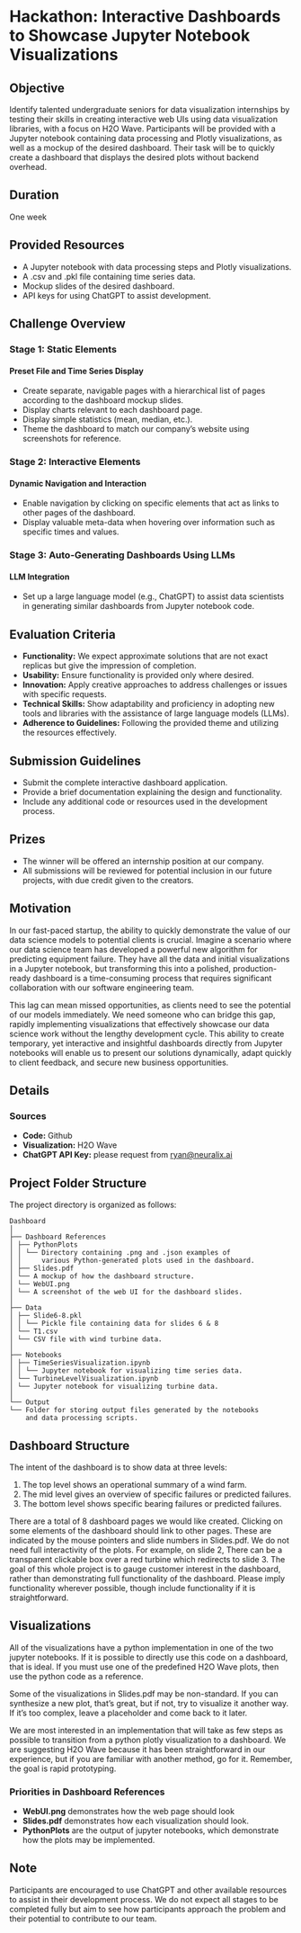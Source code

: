 # Hackathon: Interactive Dashboards to Showcase Jupyter Notebook Visualizations

## Objective
Identify talented undergraduate seniors for data visualization internships by testing their skills in creating interactive web UIs using data visualization libraries, with a focus on H2O Wave. Participants will be provided with a Jupyter notebook containing data processing and Plotly visualizations, as well as a mockup of the desired dashboard. Their task will be to quickly create a dashboard that displays the desired plots without backend overhead.

## Duration
One week

## Provided Resources
- A Jupyter notebook with data processing steps and Plotly visualizations.
- A .csv and .pkl file containing time series data.
- Mockup slides of the desired dashboard.
- API keys for using ChatGPT to assist development.

## Challenge Overview

### Stage 1: Static Elements

#### Preset File and Time Series Display
- Create separate, navigable pages with a hierarchical list of pages according to the dashboard mockup slides.
- Display charts relevant to each dashboard page.
- Display simple statistics (mean, median, etc.).
- Theme the dashboard to match our company’s website using screenshots for reference.

### Stage 2: Interactive Elements

#### Dynamic Navigation and Interaction
- Enable navigation by clicking on specific elements that act as links to other pages of the dashboard.
- Display valuable meta-data when hovering over information such as specific times and values.

### Stage 3: Auto-Generating Dashboards Using LLMs

#### LLM Integration
- Set up a large language model (e.g., ChatGPT) to assist data scientists in generating similar dashboards from Jupyter notebook code.

## Evaluation Criteria
- **Functionality:** We expect approximate solutions that are not exact replicas but give the impression of completion.
- **Usability:** Ensure functionality is provided only where desired.
- **Innovation:** Apply creative approaches to address challenges or issues with specific requests.
- **Technical Skills:** Show adaptability and proficiency in adopting new tools and libraries with the assistance of large language models (LLMs).
- **Adherence to Guidelines:** Following the provided theme and utilizing the resources effectively.

## Submission Guidelines
- Submit the complete interactive dashboard application.
- Provide a brief documentation explaining the design and functionality.
- Include any additional code or resources used in the development process.

## Prizes
- The winner will be offered an internship position at our company.
- All submissions will be reviewed for potential inclusion in our future projects, with due credit given to the creators.

## Motivation
In our fast-paced startup, the ability to quickly demonstrate the value of our data science models to potential clients is crucial. Imagine a scenario where our data science team has developed a powerful new algorithm for predicting equipment failure. They have all the data and initial visualizations in a Jupyter notebook, but transforming this into a polished, production-ready dashboard is a time-consuming process that requires significant collaboration with our software engineering team.

This lag can mean missed opportunities, as clients need to see the potential of our models immediately. We need someone who can bridge this gap, rapidly implementing visualizations that effectively showcase our data science work without the lengthy development cycle. This ability to create temporary, yet interactive and insightful dashboards directly from Jupyter notebooks will enable us to present our solutions dynamically, adapt quickly to client feedback, and secure new business opportunities.

## Details

### Sources
- **Code:** Github
- **Visualization:** H2O Wave
- **ChatGPT API Key:** please request from ryan@neuralix.ai

## Project Folder Structure
The project directory is organized as follows:
```
Dashboard
│
├── Dashboard References  
│ ├── PythonPlots  
│ │ └── Directory containing .png and .json examples of  
│ │     various Python-generated plots used in the dashboard.  
│ ├── Slides.pdf  
│ └── A mockup of how the dashboard structure.  
│ └── WebUI.png  
│ └── A screenshot of the web UI for the dashboard slides.  
│  
├── Data  
│ ├── Slide6-8.pkl  
│ │ └── Pickle file containing data for slides 6 & 8  
│ └── T1.csv  
│ └── CSV file with wind turbine data.  
│  
├── Notebooks  
│ ├── TimeSeriesVisualization.ipynb  
│ │ └── Jupyter notebook for visualizing time series data.  
│ └── TurbineLevelVisualization.ipynb  
│ └── Jupyter notebook for visualizing turbine data.  
│  
└── Output  
└── Folder for storing output files generated by the notebooks  
    and data processing scripts.  
```

## Dashboard Structure
The intent of the dashboard is to show data at three levels:
1. The top level shows an operational summary of a wind farm.
2. The mid level gives an overview of specific failures or predicted failures.
3. The bottom level shows specific bearing failures or predicted failures.

There are a total of 8 dashboard pages we would like created. Clicking on some elements of the dashboard should link to other pages. These are indicated by the mouse pointers and slide numbers in Slides.pdf. We do not need full interactivity of the plots. For example, on slide 2, There can be a transparent clickable box over a red turbine which redirects to slide 3. The goal of this whole project is to gauge customer interest in the dashboard, rather than demonstrating full functionality of the dashboard. Please imply functionality wherever possible, though include functionality if it is straightforward.

## Visualizations
All of the visualizations have a python implementation in one of the two jupyter notebooks. If it is possible to directly use this code on a dashboard, that is ideal. If you must use one of the predefined H2O Wave plots, then use the python code as a reference.

Some of the visualizations in Slides.pdf may be non-standard. If you can synthesize a new plot, that’s great, but if not, try to visualize it another way. If it’s too complex, leave a placeholder and come back to it later.

We are most interested in an implementation that will take as few steps as possible to transition from a python plotly visualization to a dashboard. We are suggesting H2O Wave because it has been straightforward in our experience, but if you are familiar with another method, go for it. Remember, the goal is rapid prototyping.

### Priorities in Dashboard References
- **WebUI.png** demonstrates how the web page should look
- **Slides.pdf** demonstrates how each visualization should look.
- **PythonPlots** are the output of jupyter notebooks, which demonstrate how the plots may be implemented.

## Note
Participants are encouraged to use ChatGPT and other available resources to assist in their development process. We do not expect all stages to be completed fully but aim to see how participants approach the problem and their potential to contribute to our team.
